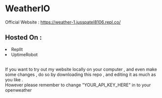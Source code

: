 # WeatherIO
Official Website : https://weather-1.jusspatel8106.repl.co/

## Hosted On : 
<li>ReplIt</li>
<li>UptimeRobot</li><br>

If you want to try out my website locally on your computer , and even make some changes , do so by downloading this repo , and editing it as much as you like . <br>
However please remember to change "YOUR_API_KEY_HERE" in  to your openweather 
